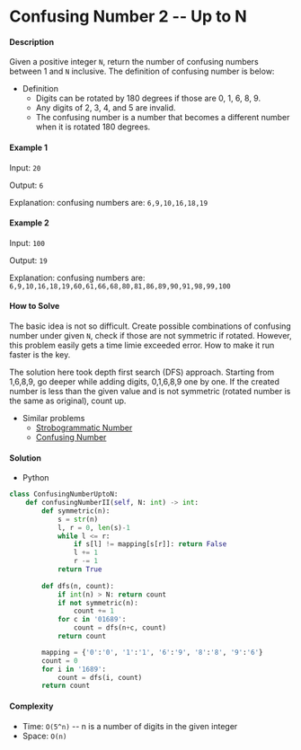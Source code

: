 # Confusing Number 2 -- Up to N

#### Description

Given a positive integer `N`, return the number of confusing numbers between 1 and `N` inclusive. The definition of confusing number is below:

- Definition
    - Digits can be rotated by 180 degrees if those are 0, 1, 6, 8, 9.
    - Any digits of 2, 3, 4, and 5 are invalid.
    - The confusing number is a number that becomes a different number when it is rotated 180 degrees.

#### Example 1

Input: `20`

Output: `6`

Explanation: confusing numbers are: `6,9,10,16,18,19`

#### Example 2

Input: `100`

Output: `19`

Explanation: confusing numbers are: `6,9,10,16,18,19,60,61,66,68,80,81,86,89,90,91,98,99,100`

#### How to Solve

The basic idea is not so difficult. Create possible combinations of confusing number under given `N`, check if those are not symmetric if rotated. However, this problem easily gets a time limie exceeded error.
How to make it run faster is the key.

The solution here took depth first search (DFS) approach.
Starting from 1,6,8,9, go deeper while adding digits, 0,1,6,8,9 one by one. If the created number is less than the given value and is not symmetric (rotated number is the same as original), count up.

- Similar problems
    - [Strobogrammatic Number](strobogrammatic.md)
    - [Confusing Number](confusing_number.md)

#### Solution
- Python

```python
class ConfusingNumberUptoN:
    def confusingNumberII(self, N: int) -> int:
        def symmetric(n):
            s = str(n)
            l, r = 0, len(s)-1
            while l <= r:
                if s[l] != mapping[s[r]]: return False
                l += 1
                r -= 1
            return True
        
        def dfs(n, count):
            if int(n) > N: return count
            if not symmetric(n):
                count += 1
            for c in '01689':
                count = dfs(n+c, count)
            return count

        mapping = {'0':'0', '1':'1', '6':'9', '8':'8', '9':'6'}
        count = 0
        for i in '1689':
            count = dfs(i, count)
        return count
```

#### Complexity
- Time: `O(5^n)` -- n is a number of digits in the given integer
- Space: `O(n)`
